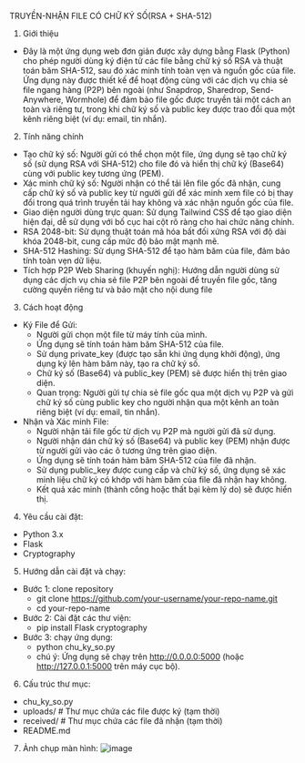 TRUYỀN-NHẬN FILE CÓ CHỮ KÝ SỐ(RSA + SHA-512)
1. Giới thiệu
- Đây là một ứng dụng web đơn giản được xây dựng bằng Flask (Python) cho phép người dùng ký điện tử các file bằng chữ ký số RSA và thuật toán băm SHA-512, sau đó xác minh tính toàn vẹn và nguồn gốc của file. Ứng dụng này được thiết kế để hoạt động cùng với các dịch vụ chia sẻ file ngang hàng (P2P) bên ngoài (như Snapdrop, Sharedrop, Send-Anywhere, Wormhole) để đảm bảo file gốc được truyền tải một cách an toàn và riêng tư, trong khi chữ ký số và public key được trao đổi qua một kênh riêng biệt (ví dụ: email, tin nhắn).
2. Tính năng chính
- Tạo chữ ký số: Người gửi có thể chọn một file, ứng dụng sẽ tạo chữ ký số (sử dụng RSA với SHA-512) cho file đó và hiển thị chữ ký (Base64) cùng với public key tương ứng (PEM).
- Xác minh chữ ký số: Người nhận có thể tải lên file gốc đã nhận, cung cấp chữ ký số và public key từ người gửi để xác minh xem file có bị thay đổi trong quá trình truyền tải hay không và xác nhận nguồn gốc của file.
- Giao diện người dùng trực quan: Sử dụng Tailwind CSS để tạo giao diện hiện đại, dễ sử dụng với bố cục hai cột rõ ràng cho hai chức năng chính.
- RSA 2048-bit: Sử dụng thuật toán mã hóa bất đối xứng RSA với độ dài khóa 2048-bit, cung cấp mức độ bảo mật mạnh mẽ.
- SHA-512 Hashing: Sử dụng SHA-512 để tạo hàm băm của file, đảm bảo tính toàn vẹn dữ liệu.
- Tích hợp P2P Web Sharing (khuyến nghị): Hướng dẫn người dùng sử dụng các dịch vụ chia sẻ file P2P bên ngoài để truyền file gốc, tăng cường quyền riêng tư và bảo mật cho nội dung file
3. Cách hoạt động
- Ký File để Gửi:
  + Người gửi chọn một file từ máy tính của mình.
  + Ứng dụng sẽ tính toán hàm băm SHA-512 của file.
  + Sử dụng private_key (được tạo sẵn khi ứng dụng khởi động), ứng dụng ký lên hàm băm này, tạo ra chữ ký số.
  + Chữ ký số (Base64) và public_key (PEM) sẽ được hiển thị trên giao diện.
  + Quan trọng: Người gửi tự chia sẻ file gốc qua một dịch vụ P2P và gửi chữ ký số cùng public key cho người nhận qua một kênh an toàn riêng biệt (ví dụ: email, tin nhắn).
- Nhận và Xác minh File:
  + Người nhận tải file gốc từ dịch vụ P2P mà người gửi đã sử dụng.
  + Người nhận dán chữ ký số (Base64) và public key (PEM) nhận được từ người gửi vào các ô tương ứng trên giao diện.
  + Ứng dụng sẽ tính toán hàm băm SHA-512 của file đã nhận.
  + Sử dụng public_key được cung cấp và chữ ký số, ứng dụng sẽ xác minh liệu chữ ký có khớp với hàm băm của file đã nhận hay không.
  + Kết quả xác minh (thành công hoặc thất bại kèm lý do) sẽ được hiển thị.
4. Yêu cầu cài đặt:
- Python 3.x
- Flask
- Cryptography
5. Hướng dẫn cài đặt và chạy:
- Bước 1: clone repository
  + git clone https://github.com/your-username/your-repo-name.git
  + cd your-repo-name
- Bước 2: Cài đặt các thư viện:
  + pip install Flask cryptography
- Bước 3: chạy ứng dụng:
  + python chu_ky_so.py
  + chú ý: Ứng dụng sẽ chạy trên http://0.0.0.0:5000 (hoặc http://127.0.0.1:5000 trên máy cục bộ).
6. Cấu trúc thư mục:
- chu_ky_so.py
- uploads/    # Thư mục chứa các file được ký (tạm thời)
- received/   # Thư mục chứa các file đã nhận (tạm thời)
- README.md
7. Ảnh chụp màn hình:
![image](https://github.com/user-attachments/assets/e0391056-efe3-48e0-a0ab-1f0491ae1c64)
